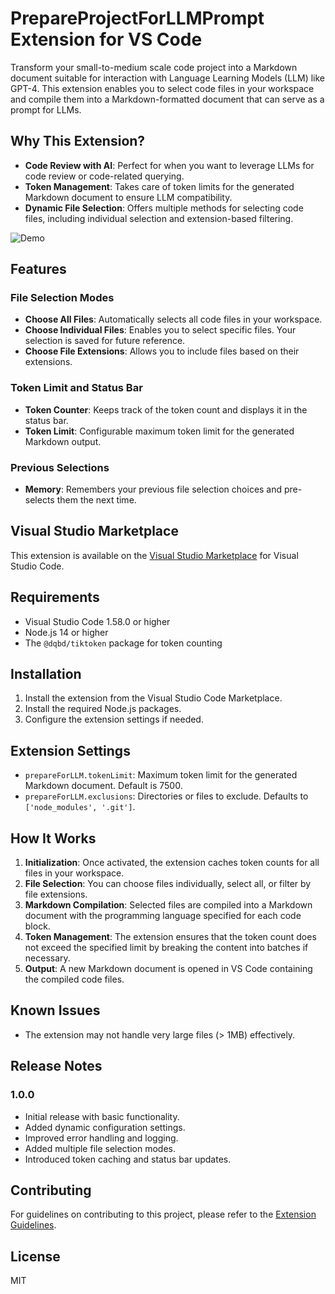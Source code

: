 # PrepareProjectForLLMPrompt Extension for VS Code

Transform your small-to-medium scale code project into a Markdown document suitable for interaction with Language Learning Models (LLM) like GPT-4. This extension enables you to select code files in your workspace and compile them into a Markdown-formatted document that can serve as a prompt for LLMs.

## Why This Extension?

- **Code Review with AI**: Perfect for when you want to leverage LLMs for code review or code-related querying.
- **Token Management**: Takes care of token limits for the generated Markdown document to ensure LLM compatibility.
- **Dynamic File Selection**: Offers multiple methods for selecting code files, including individual selection and extension-based filtering.

![Demo](https://github.com/Dicklesworthstone/prepareprojectforllmprompt/raw/master/prepare_for_llm_vscode_extension_demo.gif)

## Features

### File Selection Modes

- **Choose All Files**: Automatically selects all code files in your workspace.
- **Choose Individual Files**: Enables you to select specific files. Your selection is saved for future reference.
- **Choose File Extensions**: Allows you to include files based on their extensions.

### Token Limit and Status Bar

- **Token Counter**: Keeps track of the token count and displays it in the status bar.
- **Token Limit**: Configurable maximum token limit for the generated Markdown output.

### Previous Selections

- **Memory**: Remembers your previous file selection choices and pre-selects them the next time.

## Visual Studio Marketplace

This extension is available on the [Visual Studio Marketplace](https://marketplace.visualstudio.com/items?itemName=JeffreyEmanuel.prepareprojectforllmprompt) for Visual Studio Code.

## Requirements

- Visual Studio Code 1.58.0 or higher
- Node.js 14 or higher
- The `@dqbd/tiktoken` package for token counting

## Installation

1. Install the extension from the Visual Studio Code Marketplace.
2. Install the required Node.js packages.
3. Configure the extension settings if needed.

## Extension Settings

- `prepareForLLM.tokenLimit`: Maximum token limit for the generated Markdown document. Default is 7500.
- `prepareForLLM.exclusions`: Directories or files to exclude. Defaults to `['node_modules', '.git']`.

## How It Works

1. **Initialization**: Once activated, the extension caches token counts for all files in your workspace.
2. **File Selection**: You can choose files individually, select all, or filter by file extensions.
3. **Markdown Compilation**: Selected files are compiled into a Markdown document with the programming language specified for each code block.
4. **Token Management**: The extension ensures that the token count does not exceed the specified limit by breaking the content into batches if necessary.
5. **Output**: A new Markdown document is opened in VS Code containing the compiled code files.

## Known Issues

- The extension may not handle very large files (> 1MB) effectively.

## Release Notes

### 1.0.0

- Initial release with basic functionality.
- Added dynamic configuration settings.
- Improved error handling and logging.
- Added multiple file selection modes.
- Introduced token caching and status bar updates.

## Contributing

For guidelines on contributing to this project, please refer to the [Extension Guidelines](https://code.visualstudio.com/api/references/extension-guidelines).

## License

MIT

